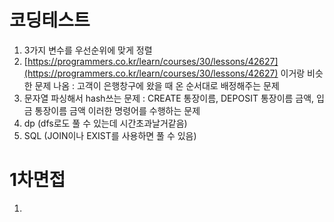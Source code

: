 


# 코딩테스트
1. 3가지 변수를 우선순위에 맞게 정렬
2.  [https://programmers.co.kr/learn/courses/30/lessons/42627](https://programmers.co.kr/learn/courses/30/lessons/42627) 이거랑 비슷한 문제 나옴 : 고객이 은행창구에 왔을 때 온 순서대로 배정해주는 문제
3.  문자열 파싱해서 hash쓰는 문제 : CREATE 통장이름, DEPOSIT 통장이름 금액, 입금 통장이름 금액 이러한 명령어를 수행하는 문제 
4. dp (dfs로도 풀 수 있는데 시간초과날거같음)
5. SQL (JOIN이나 EXIST를 사용하면 풀 수 있음)

# 1차면접
1. 


<!--stackedit_data:
eyJoaXN0b3J5IjpbMTg1NTU0MTE3LDQ1NjAwOTczMl19
-->